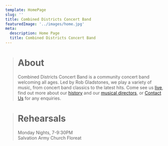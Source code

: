 ```yaml
---
template: HomePage
slug: ''
title: Combined Districts Concert Band
featuredImage: '../images/home.jpg'
meta:
  description: Home Page
  title: Combined Districts Concert Band
---
```


> # About
> Combined Districts Concert Band is a community concert band welcoming all ages. Led by Rob Gladstones, we play a variety of music, from concert band classics to the latest hits. Come see us [live](../events), find out more about our [history](../history) and our [musical directors](../md), or [Contact Us](../contact) for any enquiries.  


> # Rehearsals
> Monday Nights, 7-9:30PM\
> Salvation Army Church Floreat
